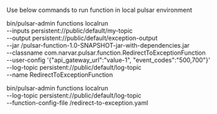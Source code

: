 Use below commands to run function in local pulsar environment

bin/pulsar-admin functions localrun \
--inputs persistent://public/default/my-topic \
--output persistent://public/default/exception-output \
--jar <path-to-executable-jar>/pulsar-function-1.0-SNAPSHOT-jar-with-dependencies.jar \
--classname com.narvar.pulsar.function.RedirectToExceptionFunction \
--user-config '{"api_gateway_url":"value-1", "event_codes":"500,700"}' \
--log-topic persistent://public/default/log-topic \
--name RedirectToExceptionFunction


bin/pulsar-admin functions localrun \
--log-topic persistent://public/default/log-topic \
--function-config-file <path-to-yaml-file>/redirect-to-exception.yaml